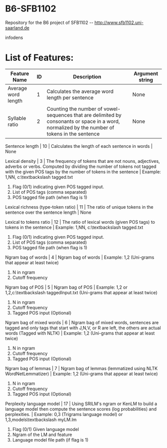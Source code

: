 # B6-SFB1102
Repository for the B6 project of SFB1102 -- http://www.sfb1102.uni-saarland.de


infodens


# List of Features:

Feature Name | ID | Description | Argument string
--- | --- | --- | ---  
Average word length | 1 | Calculates the average word length per sentence | None
Syllable ratio | 2 | Counting the number of vowel-sequences that are delimited by consonants or space in a word, normalized by the number of tokens in the sentence | None 
  
Sentence length | 10 | Calculates the length of each sentence in words | None

Lexical density | 3 | The frequency of tokens that are not nouns, adjectives, adverbs or verbs. Computed by dividing the number of tokens not tagged with the given POS tags by the number of tokens in the sentence | 
 Example: 1,NN, c:\textbackslash tagged.txt
1. Flag (0/1) indicating given POS tagged input.
2. List of POS tags (comma separated)
3. POS tagged file path (when flag is 1) 

Lexical richness (type-token ratio) | 11 | The ratio of unique tokens in the sentence over the sentence length | None 

Lexical to tokens ratio | 12 | The ratio of lexical words (given POS tags) to tokens in the sentence | 
   Example: 1,NN, c:\textbackslash tagged.txt
1. Flag (0/1) indicating given POS tagged input.
2. List of POS tags (comma separated)
3. POS tagged file path (when flag is 1) 

Ngram bag of words | 4 | Ngram bag of words | 
   Example: 1,2  (Uni-grams that appear at least twice)
1. N in ngram 
2. Cutoff frequency

Ngram bag of POS | 5 | Ngram bag of POS | 
   Example: 1,2 or 1,2,c:\textbackslash taggedInput.txt  (Uni-grams that appear at least twice)
1. N in ngram 
2. Cutoff frequency
3. Tagged POS input (Optional)


Ngram bag of mixed words | 6 | Ngram bag of mixed words, sentences are tagged and only tags that start with J,N,V, or R are left, the others are actual words (Tagged with NLTK) | 
   Example: 1,2 (Uni-grams that appear at least twice)
1. N in ngram 
2. Cutoff frequency
3. Tagged POS input (Optional)

Ngram bag of lemmas | 7 | Ngram bag of lemmas (lemmatized using NLTK WordNetLemmatizer) | 
   Example: 1,2 (Uni-grams that appear at least twice)
1. N in ngram 
2. Cutoff frequency
3. Tagged POS input (Optional)


Perplexity language model | 17 | Using SRILM's ngram or KenLM to build a language model then compute the sentence scores (log probabilities) and perplexities. | 
   Example: 0,3 (Trigrams language model) or 1,3,models\textbackslash myLM.lm
1. Flag (0/1) Given language model
2. Ngram of the LM and feature
3. Language model file path (if flag is 1) 

